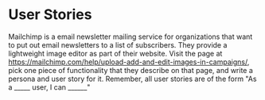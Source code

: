 # User Stories
Mailchimp is a email newsletter mailing service for organizations that want to put out email newsletters to a list of subscribers. They provide a lightweight image editor as part of their website. Visit the page at https://mailchimp.com/help/upload-add-and-edit-images-in-campaigns/, pick one piece of functionality that they describe on that page, and write a persona and user story for it. Remember, all user stories are of the form "As a _____ user, I can ______"